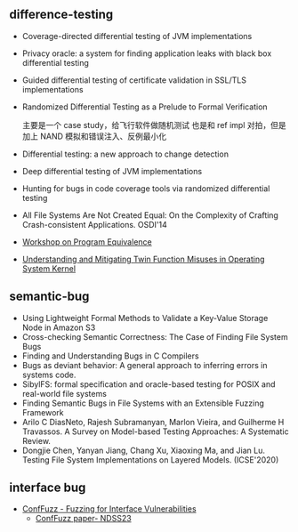 ## difference-testing
- Coverage-directed differential testing of JVM implementations
- Privacy oracle: a system for finding application leaks with black box differential testing
- Guided differential testing of certificate validation in SSL/TLS implementations
- Randomized Differential Testing as a Prelude to Formal Verification

   主要是一个 case study，给飞行软件做随机测试
    也是和 ref impl 对拍，但是加上 NAND 模拟和错误注入、反例最小化

- Differential testing: a new approach to change detection
- Deep differential testing of JVM implementations
- Hunting for bugs in code coverage tools via randomized differential testing
-  All File Systems Are Not Created Equal: On the Complexity of Crafting Crash-consistent Applications. OSDI'14
- [Workshop on Program Equivalence](http://eecs.qmul.ac.uk/~nikost/wpe2016/tlks.html)
- [Understanding and Mitigating Twin Function Misuses in Operating System Kernel](https://dl.acm.org/doi/abs/10.1145/2901318.2901350)

## semantic-bug
- Using Lightweight Formal Methods to Validate a Key-Value Storage Node in Amazon S3
- Cross-checking Semantic Correctness: The Case of Finding File System Bugs
- Finding and Understanding Bugs in C Compilers
- Bugs as deviant behavior: A general approach to inferring errors in systems code.
- SibylFS: formal specification and oracle-based testing for POSIX and real-world file systems
- Finding Semantic Bugs in File Systems with an Extensible Fuzzing Framework
- Arilo C DiasNeto, Rajesh Subramanyan, Marlon Vieira, and Guilherme H Travassos. A Survey on Model-based Testing Approaches: A Systematic Review.
- Dongjie Chen, Yanyan Jiang, Chang Xu, Xiaoxing Ma, and Jian Lu. Testing File System Implementations on Layered Models. (ICSE'2020)

## interface bug
- [ConfFuzz - Fuzzing for Interface Vulnerabilities](https://github.com/conffuzz/conffuzz)
  - [ConfFuzz paper- NDSS23](https://arxiv.org/abs/2212.12904)
